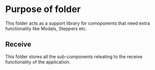 # Purpose of folder

This folder acts as a support library for comoponents that need extra functionality like Modals, Steppers etc.

## Receive

This folder stores all the sub-components releating to the receive functionality of the application.
